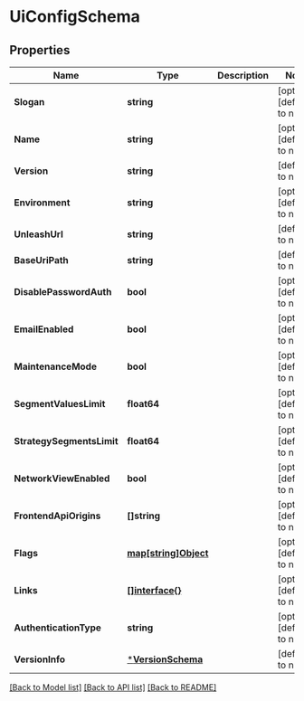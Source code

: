 # UiConfigSchema

## Properties
Name | Type | Description | Notes
------------ | ------------- | ------------- | -------------
**Slogan** | **string** |  | [optional] [default to null]
**Name** | **string** |  | [optional] [default to null]
**Version** | **string** |  | [default to null]
**Environment** | **string** |  | [optional] [default to null]
**UnleashUrl** | **string** |  | [default to null]
**BaseUriPath** | **string** |  | [default to null]
**DisablePasswordAuth** | **bool** |  | [optional] [default to null]
**EmailEnabled** | **bool** |  | [optional] [default to null]
**MaintenanceMode** | **bool** |  | [optional] [default to null]
**SegmentValuesLimit** | **float64** |  | [optional] [default to null]
**StrategySegmentsLimit** | **float64** |  | [optional] [default to null]
**NetworkViewEnabled** | **bool** |  | [optional] [default to null]
**FrontendApiOrigins** | **[]string** |  | [optional] [default to null]
**Flags** | [**map[string]Object**](.md) |  | [optional] [default to null]
**Links** | [**[]interface{}**](interface{}.md) |  | [optional] [default to null]
**AuthenticationType** | **string** |  | [optional] [default to null]
**VersionInfo** | [***VersionSchema**](versionSchema.md) |  | [default to null]

[[Back to Model list]](../README.md#documentation-for-models) [[Back to API list]](../README.md#documentation-for-api-endpoints) [[Back to README]](../README.md)

